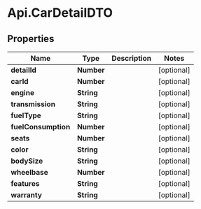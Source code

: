 # Api.CarDetailDTO

## Properties

Name | Type | Description | Notes
------------ | ------------- | ------------- | -------------
**detailId** | **Number** |  | [optional] 
**carId** | **Number** |  | [optional] 
**engine** | **String** |  | [optional] 
**transmission** | **String** |  | [optional] 
**fuelType** | **String** |  | [optional] 
**fuelConsumption** | **Number** |  | [optional] 
**seats** | **Number** |  | [optional] 
**color** | **String** |  | [optional] 
**bodySize** | **String** |  | [optional] 
**wheelbase** | **Number** |  | [optional] 
**features** | **String** |  | [optional] 
**warranty** | **String** |  | [optional] 


